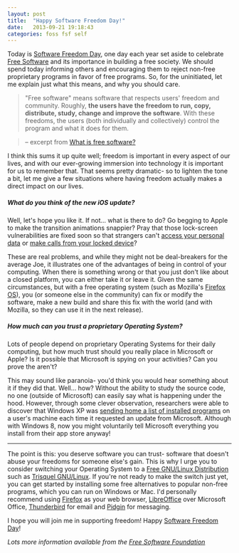 ```yaml
---
layout: post
title:  "Happy Software Freedom Day!"
date:   2013-09-21 19:18:43
categories: foss fsf self
---
```

Today is [Software Freedom Day][sfd], one day each year set aside to celebrate
[Free Software][freesw] and its importance in building a free society. We should
spend today informing others and encouraging them to reject non-free proprietary
programs in favor of free programs. So, for the uninitiated, let me explain just
what this means, and why you should care.

> "Free software" means software that respects users' freedom and community.
  Roughly, **the users have the freedom to run, copy, distribute, study, change
  and improve the software**. With these freedoms, the users (both individually
  and collectively) control the program and what it does for them.

> &ndash; excerpt from [What is free software?][freesw]

I think this sums it up quite well; freedom is important in every aspect of our
lives, and with our ever-growing immersion into technology it is important for
us to remember that. That seems pretty dramatic- so to lighten the tone a bit,
let me give a few situations where having freedom actually makes a direct impact
on our lives.

##### What do you think of the new iOS update?
Well, let's hope you like it. If not... what is there to do? Go begging to Apple
to make the transition animations snappier? Pray that those lock-screen
vulnerabilities are fixed soon so that strangers can't [access your personal data][iosbug1]
or [make calls from your locked device][iosbug2]?

These are real problems, and while they might not be deal-breakers for the
average Joe, it illustrates one of the advantages of being in control of your
computing. When there is something wrong or that you just don't like about a
closed platform, you can either take it or leave it. Given the same
circumstances, but with a free operating system (such as Mozilla's [Firefox OS][fxos]),
you (or someone else in the community) can fix or modify the software, make
a new build and share this fix with the world (and with Mozilla, so they can
use it in the next release).

##### How much can you trust a proprietary Operating System?
Lots of people depend on proprietary Operating Systems for their daily computing,
but how much trust should you really place in Microsoft or Apple? Is it possible
that Microsoft is spying on your activities? Can you prove the aren't?

This may sound like paranoia- you'd think you would hear something about it if
they did that. Well... how? Without the ability to study the source code, no one
(outside of Microsoft) can easily say what is happening under the hood. However,
through some clever observation, researchers were able to discover that Windows
XP was [sending home a list of installed programs][winxp] on a user's machine
each time it requested an update from Microsoft. Although with Windows 8, now
you might voluntarily tell Microsoft everything you install from their app
store anyway!

--------------------------------------------------------------------------------

The point is this: you deserve software you can trust- software that doesn't
abuse your freedoms for someone else's gain. This is why I urge you to consider
switching your Operating System to a [Free GNU/Linux Distribution][fsflist] such
as [Trisquel GNU/Linux][trisquel]. If you're not ready to make the switch just
yet, you can get started by installing some free alternatives to popular non-free
programs, which you can run on Windows or Mac. I'd personally recommend using
[Firefox][firefox] as your web browser, [LibreOffice][libreof] over Microsoft
Office, [Thunderbird][tbird] for email and [Pidgin][pidgin] for messaging.

I hope you will join me in supporting freedom!  Happy [Software Freedom Day][sfd]!

_Lots more information available from the [Free Software Foundation][fsf]_

[iosbug1]:    http://www.forbes.com/sites/andygreenberg/2013/09/19/ios-7-bug-lets-anyone-bypass-iphones-lockscreen-to-hijack-photos-email-or-twitter/
[iosbug2]:    http://www.forbes.com/sites/andygreenberg/2013/09/20/another-ios-7-bug-lets-locked-iphones-make-calls-and-this-time-theres-no-easy-fix/
[fxos]:       https://www.mozilla.org/en-US/firefox/os
[fsf]:        https://www.fsf.org
[fsflist]:    https://www.gnu.org/distros/free-distros.html
[trisquel]:   http://trisquel.info/
[sfd]:        http://softwarefreedomday.org
[freesw]:     https://www.gnu.org/philosophy/free-sw.html
[winxp]:      https://fsfe.org/freesoftware/transcripts/rms-fs-2006-03-09.en.html
[pidgin]:     http://pidgin.im/
[firefox]:    http://www.getfirefox.com
[tbird]:      http://www.getthunderbird.com
[libreof]:    http://libreoffice.org/
